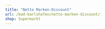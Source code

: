 ```yaml
---
title: "Netto Marken-Discount"
url: /bad-karlshafen/netto-marken-discount/
shop: Supermarkt
---
```

